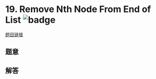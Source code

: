 # 19. Remove Nth Node From End of List ![badge](https://img.shields.io/badge/-medium-yellow?style=flat-square)

[题目链接](https://leetcode.com/problems/remove-nth-node-from-end-of-list)

## 题意

## 解答

